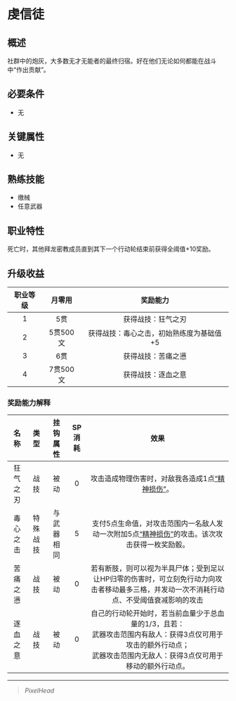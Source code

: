 # 虔信徒

## 概述

社群中的炮灰，大多数无才无能者的最终归宿。好在他们无论如何都能在战斗中“作出贡献”。

## 必要条件

* 无

## 关键属性

* 无

## 熟练技能

* 缴械
* 任意武器

## 职业特性

死亡时，其他拜龙密教成员直到其下一个行动轮结束前获得全阈值+10奖励。

## 升级收益

职业等级|月零用|奖励能力
:--:|:--:|:--:
1|5贯|获得战技：狂气之刃
2|5贯500文|获得战技：毒心之击，初始熟练度为基础值+5
3|6贯|获得战技：苦痛之懑
4|7贯500文|获得战技：逐血之意

### 奖励能力解释

名称|类型|挂钩属性|SP消耗|效果
:--:|:--:|:--:|:--:|:--:
狂气之刃|战技|被动|0|攻击造成物理伤害时，对敌我各造成1点<a href="../../../../status/mark/#精神损伤" target="_blank">“精神损伤”</a>。
毒心之击|特殊战技|与武器相同|5|支付5点生命值，对攻击范围内一名敌人发动一次附加5点<a href="../../../../status/mark/#精神损伤" target="_blank">“精神损伤”</a>的攻击。该次攻击获得一枚奖励骰。
苦痛之懑|战技|被动|0|若有断肢，则可以视为半具尸体；受到足以让HP归零的伤害时，可立刻免行动力向攻击者移动最多三格，并发动一次不消耗行动点、不受阈值衰减影响的攻击
逐血之意|战技|被动|0|自己的行动轮开始时，若当前血量少于总血量的1/3，且若：<br>武器攻击范围内有敌人：获得3点仅可用于攻击的额外行动点；<br>武器攻击范围内无敌人：获得3点仅可用于移动的额外行动点。

---

> *PixelHead*